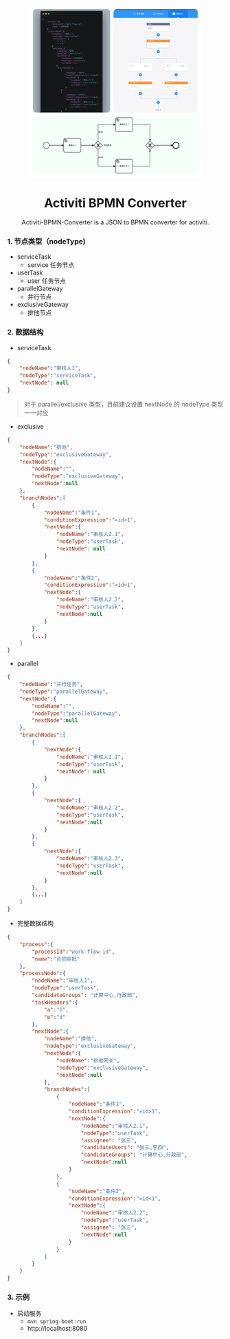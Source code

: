 <div align="center">
<img src="backend/static/img/img.jpeg" width="400px"/>

<h1>Activiti BPMN Converter </h1>
<p>
Activiti-BPMN-Converter is a JSON to BPMN converter for activiti.
</p>
</div>


### 1. 节点类型（nodeType)
- serviceTask
    - service 任务节点
- userTask
    - user 任务节点    
- parallelGateway
    - 并行节点
- exclusiveGateway
    - 排他节点

### 2. 数据结构

- serviceTask
```json
{
    "nodeName":"审核人1",
    "nodeType":"serviceTask",
    "nextNode": null
}
```

> 对于 parallel/exclusive 类型，目前建议设置 nextNode 的 nodeType 类型一一对应

- exclusive
```json
{
    "nodeName":"排他",
    "nodeType":"exclusiveGateway",
    "nextNode":{
        "nodeName":"",
        "nodeType":"exclusiveGateway",
        "nextNode":null
    },
    "branchNodes":[
        {
            "nodeName":"条件1",
            "conditionExpression":"=id>1",
            "nextNode":{
                "nodeName":"审核人2.1",
                "nodeType":"userTask",
                "nextNode": null
            }
        },
        {
            "nodeName":"条件2",
            "conditionExpression":"=id<1",
            "nextNode":{
                "nodeName":"审核人2.2",
                "nodeType":"userTask",
                "nextNode":null
            }
        },
        {...}
    ]
}
```

- parallel
```json
{
    "nodeName":"并行任务",
    "nodeType":"parallelGateway",
    "nextNode":{
        "nodeName":"",
        "nodeType":"parallelGateway",
        "nextNode":null
    },
    "branchNodes":[
        {
            "nextNode":{
                "nodeName":"审核人2.1",
                "nodeType":"userTask",
                "nextNode": null
            }
        },
        {
            "nextNode":{
                "nodeName":"审核人2.2",
                "nodeType":"userTask",
                "nextNode":null
            }
        },
        {
            "nextNode":{
                "nodeName":"审核人2.3",
                "nodeType":"userTask",
                "nextNode":null
            }
        },
        {...}
    ]
}
```

- 完整数据结构
```json
{
    "process":{
        "processId":"work-flow-id",
        "name":"合同审批"
    },
    "processNode":{
        "nodeName":"审核人1",
        "nodeType":"userTask",
        "candidateGroups": "计算中心,行政部",
        "taskHeaders":{
            "a":"b",
            "e":"d"
        },
        "nextNode":{
            "nodeName":"排他",
            "nodeType":"exclusiveGateway",
            "nextNode":{
                "nodeName":"排他网关",
                "nodeType":"exclusiveGateway",
                "nextNode":null
            },
            "branchNodes":[
                {
                    "nodeName":"条件1",
                    "conditionExpression":"=id>1",
                    "nextNode":{
                        "nodeName":"审核人2.1",
                        "nodeType":"userTask",
                        "assignee": "张三",
                        "candidateUsers": "张三,李四",
                        "candidateGroups": "计算中心,行政部",
                        "nextNode":null
                    }
                },
                {
                    "nodeName":"条件2",
                    "conditionExpression":"=id<1",
                    "nextNode":{
                        "nodeName":"审核人2.2",
                        "nodeType":"userTask",
                        "assignee": "张三",
                        "nextNode":null
                    }
                }
            ]
        }
    }
}
```
### 3. 示例
* 启动服务
    * ``mvn spring-boot:run``
    * http://localhost:8080
